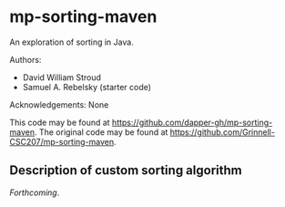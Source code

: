 # mp-sorting-maven

An exploration of sorting in Java.

Authors:

* David William Stroud
* Samuel A. Rebelsky (starter code)

Acknowledgements: None

This code may be found at <https://github.com/dapper-gh/mp-sorting-maven>. The original code may be found at <https://github.com/Grinnell-CSC207/mp-sorting-maven>.

Description of custom sorting algorithm
---------------------------------------

_Forthcoming_.